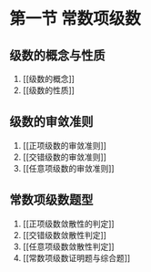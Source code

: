 # 第一节 常数项级数

## 级数的概念与性质
1. [[级数的概念]]
1. [[级数的性质]]

## 级数的审敛准则
1. [[正项级数的审敛准则]]
2. [[交错级数的审敛准则]]
3. [[任意项级数的审敛准则]]

## 常数项级数题型
1. [[正项级数敛散性的判定]]
2. [[交错级数敛散性判定]]
3. [[任意项级数敛散性判定]]
4. [[常数项级数证明题与综合题]]
